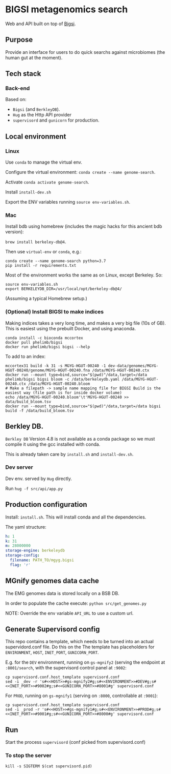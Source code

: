 # BIGSI metagenomics search

Web and API built on top of [Bigsi](https://github.com/Phelimb/BIGSI).

## Purpose

Provide an interface for users to do quick searchs against microbiomes (the human gut at the moment).

## Tech stack

### Back-end

Based on:
- `Bigsi` (and `BerkleyDB`).
- `Hug` as the Http API provider
- `supervisord` and `gunicorn` for production.

## Local environment

### Linux

Use `conda` to manage the virtual env.

Configure the virtual environment: `conda create --name genome-search`.

Activate `conda activate genome-search`.

Install `install-dev.sh`

Export the ENV variables running `source env-variables.sh`.

### Mac

Install bdb using homebrew (includes the magic hacks for this ancient bdb version):

`brew install berkeley-db@4`.

Then use `virtual-env` or `conda`, e.g.:

```shell
conda create --name genome-search python=3.7
pip install -r requirements.txt
```
Most of the environment works the same as on Linux, except Berkeley. So:

```shell
source env-variables.sh
export BERKELEYDB_DIR=/usr/local/opt/berkeley-db@4/
```
(Assuming a typical Homebrew setup.)

### (Optional) Install BIGSI to make indices
Making indices takes a very long time, and makes a very big file (10s of GB).
This is easiest using the prebuilt Docker, and using anaconda.

```shell
conda install -c bioconda mccortex
docker pull phelimb/bigsi
docker run phelimb/bigsi bigsi --help
```
To add to an index:
```shell
mccortex31 build -k 31 -s MGYG-HGUT-00240 -1 dev-data/genomes/MGYG-HGUT-00240/genome/MGYG-HGUT-00240.fna /data/MGYG-HGUT-00240.ctx
docker run --mount type=bind,source="$(pwd)"/data,target=/data phelimb/bigsi bigsi bloom -c /data/berkeleydb.yaml /data/MGYG-HGUT-00240.ctx /data/MGYG-HGUT-00240.bloom
# Make a filepath -> sample name mapping file for BIGSI Build is the easiest way (file path is for inside docker volume)
echo /data/MGYG-HGUT-00240.bloom'\t'MGYG-HGUT-00240 >> data/build_bloom.tsv
docker run --mount type=bind,source="$(pwd)"/data,target=/data bigsi build -f /data/build_bloom.tsv
```

## Berkley DB.

`Berkley DB` Version 4.8 is not available as a conda package so we must compile it using the gcc installed with conda.

This is already taken care by `install.sh` and `install-dev.sh`.

### Dev server

Dev env. served by `Hug` directly.

Run `hug -f src/api/app.py`

## Production configuration

Install: `install.sh`. This will install conda and all the dependencies.

The yaml structure:

```yaml
h: 1
k: 31
m: 28000000
storage-engine: berkeleydb
storage-config:
  filename: PATH_TO/mgyg.bigsi
  flag: 'r'
```

## MGnify genomes data cache

The EMG genomes data is stored locally on a BSB DB.

In order to populate the cache execute: 
`python src/get_genomes.py`

NOTE: Override the env variable `API_URL` to use a custom url.

## Generate Supervisord config

This repo contains a template, which needs to be turned into an actual supervidord.conf file.
Do this on the 
The template has placeholders for `ENVIRONMENT`, `HOST`, `INET_PORT`, `GUNICORN_PORT`.

E.g. for the `DEV` environment, running on `gs-mgnify2` (serving the endpoint at `:8001/search`, with the supervisord control panel at `:9002`:
```shell
cp supervisord.conf.host_template supervisord.conf
sed -i _dev -r 's#<<HOST>>#gs-mgnify2#g;s#<<ENVIRONMENT>>#DEV#g;s#<<INET_PORT>>#9002#g;s#<<GUNICORN_PORT>>#8001#g' supervisord.conf
```

For `PROD`, running on `gs-mgnify1` (serving on `:8000`, controllable at `:9001`):
```shell
cp supervisord.conf.host_template supervisord.conf
sed -i _prod -r 's#<<HOST>>#gs-mgnify1#g;s#<<ENVIRONMENT>>#PROD#g;s#<<INET_PORT>>#9001#g;s#<<GUNICORN_PORT>>#8000#g' supervisord.conf
```

## Run

Start the process `supervisord` (conf picked from supervisord.conf)

### To stop the server

`kill -s SIGTERM $(cat supervisord.pid)`